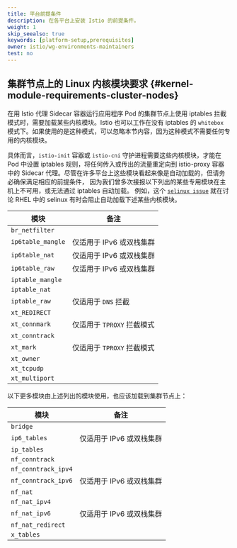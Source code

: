 ```yaml
---
title: 平台前提条件  
description: 在各平台上安装 Istio 的前提条件。  
weight: 1  
skip_seealso: true
keywords: [platform-setup,prerequisites]
owner: istio/wg-environments-maintainers
test: no
---
```


## 集群节点上的 Linux 内核模块要求 {#kernel-module-requirements-cluster-nodes}

在用 Istio 代理 Sidecar 容器运行应用程序 Pod 的集群节点上使用 iptables
拦截模式时，需要加载某些内核模块。Istio 也可以工作在没有 iptables 的 `whitebox`
模式下。如果使用的是这种模式，可以忽略本节内容，因为这种模式不需要任何专用的内核模块。

具体而言，`istio-init` 容器或 `istio-cni` 守护进程需要这些内核模块，才能在 Pod
中设置 iptables 规则，将任何传入或传出的流量重定向到 istio-proxy 容器中的 Sidecar
代理。尽管在许多平台上这些模块看起来像是自动加载的，但请务必确保满足相应的前提条件，
因为我们曾多次接报以下列出的某些专用模块在主机上不可用，或无法通过 iptables 自动加载。
例如，这个 [`selinux issue`](https://www.suse.com/support/kb/doc/?id=000020241)
就在讨论 RHEL 中的 selinux 有时会阻止自动加载下述某些内核模块。

| 模块                   |   备注                   |
| --------------------- | ------------------------ |
| `br_netfilter`        |                          |
| `ip6table_mangle`     | 仅适用于 IPv6 或双栈集群    |
| `ip6table_nat`        | 仅适用于 IPv6 或双栈集群    |
| `ip6table_raw`        | 仅适用于 IPv6 或双栈集群    |
| `iptable_mangle`      |                          |
| `iptable_nat`         |                          |
| `iptable_raw`         | 仅适用于 `DNS` 拦截        |
| `xt_REDIRECT`         |                          |
| `xt_connmark`         | 仅适用于 `TPROXY` 拦截模式  |
| `xt_conntrack`        |                          |
| `xt_mark`             | 仅适用于 `TPROXY` 拦截模式  |
| `xt_owner`            |                          |
| `xt_tcpudp`           |                          |
| `xt_multiport`        |                          |

以下更多模块由上述列出的模块使用，也应该加载到集群节点上：

| 模块                  | 备注                  |
| -------------------- | --------------------- |
| `bridge`             |                       |
| `ip6_tables`         | 仅适用于 IPv6 或双栈集群 |
| `ip_tables`          |                       |
| `nf_conntrack`       |                       |
| `nf_conntrack_ipv4`  |                       |
| `nf_conntrack_ipv6`  | 仅适用于 IPv6 或双栈集群 |
| `nf_nat`             |                       |
| `nf_nat_ipv4`        |                       |
| `nf_nat_ipv6`        | 仅适用于 IPv6 或双栈集群 |
| `nf_nat_redirect`    |                       |
| `x_tables`           |                       |
